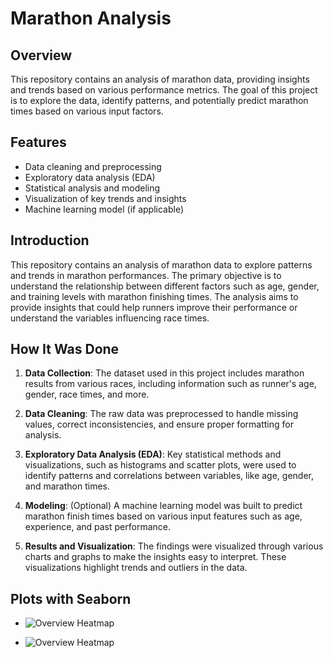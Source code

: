 # Marathon Analysis

## Overview
This repository contains an analysis of marathon data, providing insights and trends based on various performance metrics. The goal of this project is to explore the data, identify patterns, and potentially predict marathon times based on various input factors.

## Features
- Data cleaning and preprocessing
- Exploratory data analysis (EDA)
- Statistical analysis and modeling
- Visualization of key trends and insights
- Machine learning model (if applicable)

## Introduction
This repository contains an analysis of marathon data to explore patterns and trends in marathon performances. The primary objective is to understand the relationship between different factors such as age, gender, and training levels with marathon finishing times. The analysis aims to provide insights that could help runners improve their performance or understand the variables influencing race times.

## How It Was Done
1. **Data Collection**: The dataset used in this project includes marathon results from various races, including information such as runner's age, gender, race times, and more.

2. **Data Cleaning**: The raw data was preprocessed to handle missing values, correct inconsistencies, and ensure proper formatting for analysis.

3. **Exploratory Data Analysis (EDA)**: Key statistical methods and visualizations, such as histograms and scatter plots, were used to identify patterns and correlations between variables, like age, gender, and marathon times.

4. **Modeling**: (Optional) A machine learning model was built to predict marathon finish times based on various input features such as age, experience, and past performance.

5. **Results and Visualization**: The findings were visualized through various charts and graphs to make the insights easy to interpret. These visualizations highlight trends and outliers in the data.

## Plots with Seaborn

- ![Overview Heatmap](https://github.com/GiwonLee1999/Marathon-Analysis/tree/main/EDA/plot1.png)

- ![Overview Heatmap](https://github.com/GiwonLee1999/Marathon-Analysis/tree/main/EDA/plot2.png)